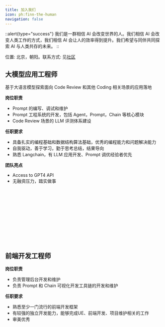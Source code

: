 ```yaml
---
title: 加入我们
icon: ph:finn-the-human
navigation: false
---
```


::alert{type="success"}
我们是一群相信 AI 会改变世界的人。我们相信 AI 会改变人类工作的方式，我们相信 AI 会让人的效率得到提升。我们希望与同伴共同探索 AI 与人类共存的未来。
::


位置: 北京，朝阳。联系方式: 见[社区](community)


## 大模型应用工程师

基于大语言模型探索面向 Code Review 和其他 Coding 相关场景的应用落地

**岗位职责**
- Prompt 的编写、调试和维护
- Prompt 工程系统的开发，包括 Agent，Prompt，Chain 等核心模块
- Code Review 场景的 LLM 评测体系建设

**任职要求**
- 具备扎实的编程基础和数据结构算法基础，优秀的编程能力和问题解决能力
- 自我驱动，善于学习，勤于思考总结，结果导向
- 熟悉 Langchain，有 LLM 应用开发、Prompt 调优经验者优先

**团队亮点**
- Access to GPT4 API
- 无融资压力，踏实做事
<br>
<br>
<br>
<br>
<br>
<br>
<br>
<br>
<br>
<br>

## 前端开发工程师

**岗位职责**
- 负责管理后台开发和维护
- 负责 Prompt 和 Chain 可视化开发工具链的开发和维护

**任职要求**
- 熟悉至少一门流行的前端开发框架
- 有较强的独立开发能力，能够完成UE、前端开发、项目维护相关的工作
- 审美优秀
